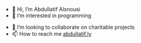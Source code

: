 - 👋 Hi, I’m Abdullatif Alsnousi
- 👀 I’m interested in programming
<!--- - 🌱 I’m currently learning flutter--->
- 💞️ I’m looking to collaborate on charitable projects
- 📫 How to reach me [abdullatif.ly](https://abdullatif.ly/)

<!---
abdullatif-alsnousi/abdullatif-alsnousi is a ✨ special ✨ repository because its `README.md` (this file) appears on your GitHub profile.
You can click the Preview link to take a look at your changes.
--->
